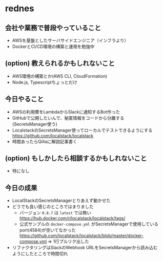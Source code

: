 # rednes

## 会社や業務で普段やっていること

- AWSを基盤としたサーバサイドエンジニア（インフラより）
- DockerとCI/CD環境の構築と運用を勉強中

## (option) 教えられるかもしれないこと

- AWS環境の構築とか(AWS CLI, CloudFormation)
- Node.js, Typescriptちょっとだけ

## 今日やること

- AWSの利用費をLambdaからSlackに通知するBot作った
- GitHubで公開したいんで、秘匿情報をコードから分離する(SecretsManager使う)
- LocalstackのSecretsManager使ってローカルでテストできるようにする
  https://github.com/localstack/localstack
- 時間あったらQiitaに解説記事書く


## (option) もしかしたら相談するかもしれないこと

- 特になし

## 今日の成果

- LocalStackのSecretsManagerとりあえず動かせた
- どうでも良い感じのところではまりました
  - バージョン `0.8.7` は `latest` では無い
    https://hub.docker.com/r/localstack/localstack/tags/
  - 公式サンプルの `docker-compose.yml` がSecretsManagerで使用しているport(4584)が空いてなかった
    https://github.com/localstack/localstack/blob/master/docker-compose.yml
    => 1行プルリク出した
- リファクタリングはSlackのWebhook URLをSecretsManagerから読み込むようにしたところで時間切れ
